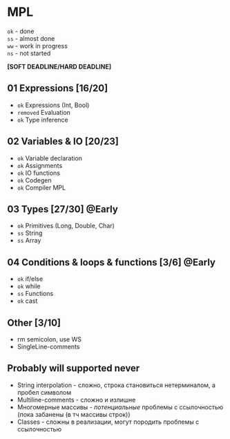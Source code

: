 # MPL

`ok` - done <br>
`ss` - almost done <br>
`ww` - work in progress <br>
`ns` - not started

**\[SOFT DEADLINE/HARD DEADLINE\]**

## 01 Expressions \[16/20\]
* `ok` Expressions (Int, Bool)
* `removed` Evaluation
* `ok` Type inference

## 02 Variables & IO \[20/23\]
* `ok` Variable declaration
* `ok` Assignments
* `ok` IO functions
* `ok` Codegen
* `ok` Compiler MPL

## 03 Types \[27/30\] @Early
* `ok` Primitives (Long, Double, Char)
* `ss` String
* `ss` Array

## 04 Conditions & loops & functions \[3/6\] @Early
* `ok` if/else
* `ok` while
* `ss` Functions
* `ok` cast

## Other \[3/10\]
* rm semicolon, use WS
* SingleLine-comments

## Probably will supported never
* String interpolation - сложно, строка становиться нетерминалом, а пробел символом
* Multiline-comments - сложно и излишне
* Многомерные массивы - *потенциальные* проблемы с ссылочностью (пока забанены (в тч массивы строк))
* Classes - сложны в реализации, могут породить проблемы с ссылочностью
